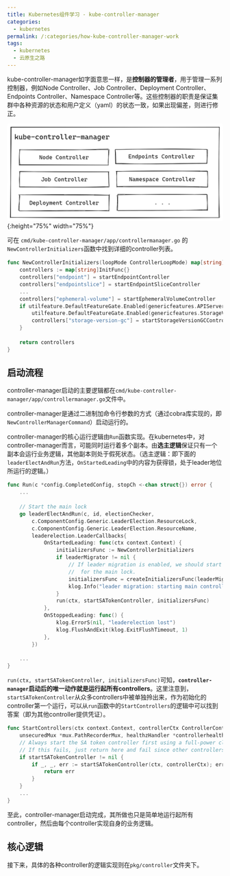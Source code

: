 ```yaml
---
title: Kubernetes组件学习 - kube-controller-manager
categories:
  - kubernetes
permalink: /:categories/how-kube-controller-manager-work
tags:
  - kubernetes
  - 云原生之路
---
```


kube-controller-manager如字面意思一样，是**控制器的管理者**，用于管理一系列控制器，例如Node Controller、Job Controller、Deployment Controller、Endpoints Controller、Namespace Controller等。这些控制器的职责是保证集群中各种资源的状态和用户定义（yaml）的状态一致，如果出现偏差，则进行修正。

<!--more-->

![kuber-controller-manager](/assets/images/cloud-native/2022-03-21-kube-controller-manager-01.png){:height="75%" width="75%"}

可在 `cmd/kube-controller-manager/app/controllermanager.go` 的`NewControllerInitializers`函数中找到详细的controller列表。

```go
func NewControllerInitializers(loopMode ControllerLoopMode) map[string]InitFunc {
	controllers := map[string]InitFunc{}
	controllers["endpoint"] = startEndpointController
	controllers["endpointslice"] = startEndpointSliceController
	...
	controllers["ephemeral-volume"] = startEphemeralVolumeController
	if utilfeature.DefaultFeatureGate.Enabled(genericfeatures.APIServerIdentity) &&
		utilfeature.DefaultFeatureGate.Enabled(genericfeatures.StorageVersionAPI) {
		controllers["storage-version-gc"] = startStorageVersionGCController
	}

	return controllers
}
```

## 启动流程

controller-manager启动的主要逻辑都在`cmd/kube-controller-manager/app/controllermanager.go`文件中。

controller-manager是通过二进制加命令行参数的方式（通过cobra库实现的，即`NewControllerManagerCommand`）启动运行的。

controller-manager的核心运行逻辑由`Run`函数实现。在kubernetes中，对controller-manager而言，可能同时运行着多个副本。由**选主逻辑**保证只有一个副本会运行业务逻辑，其他副本则处于假死状态。（选主逻辑：即下面的`leaderElectAndRun`方法，`OnStartedLeading`中的内容为获得锁，处于leader地位所运行的逻辑。）

```go
func Run(c *config.CompletedConfig, stopCh <-chan struct{}) error {
    ...

	// Start the main lock
	go leaderElectAndRun(c, id, electionChecker,
		c.ComponentConfig.Generic.LeaderElection.ResourceLock,
		c.ComponentConfig.Generic.LeaderElection.ResourceName,
		leaderelection.LeaderCallbacks{
			OnStartedLeading: func(ctx context.Context) {
				initializersFunc := NewControllerInitializers
				if leaderMigrator != nil {
					// If leader migration is enabled, we should start only non-migrated controllers
					//  for the main lock.
					initializersFunc = createInitializersFunc(leaderMigrator.FilterFunc, leadermigration.ControllerNonMigrated)
					klog.Info("leader migration: starting main controllers.")
				}
				run(ctx, startSATokenController, initializersFunc)
			},
			OnStoppedLeading: func() {
				klog.ErrorS(nil, "leaderelection lost")
				klog.FlushAndExit(klog.ExitFlushTimeout, 1)
			},
		})

	...
}
```

`run(ctx, startSATokenController, initializersFunc)`可知，**`controller-manager`启动后的唯一动作就是运行起所有controllers**。这里注意到，`startSATokenController`从众多controllers中被单独拎出来，作为初始化的controller第一个运行，可以从`run`函数中的`StartControllers`的逻辑中可以找到答案（即为其他controller提供凭证）。

```go
func StartControllers(ctx context.Context, controllerCtx ControllerContext, startSATokenController InitFunc, controllers map[string]InitFunc,
	unsecuredMux *mux.PathRecorderMux, healthzHandler *controllerhealthz.MutableHealthzHandler) error {
	// Always start the SA token controller first using a full-power client, since it needs to mint tokens for the rest
	// If this fails, just return here and fail since other controllers won't be able to get credentials.
	if startSATokenController != nil {
		if _, _, err := startSATokenController(ctx, controllerCtx); err != nil {
			return err
		}
	}
	...
}
```

至此，controller-manager启动完成，其所做也只是简单地运行起所有controller，然后由每个controller实现自身的业务逻辑。

## 核心逻辑

接下来，具体的各种controller的逻辑实现则在`pkg/controller`文件夹下。